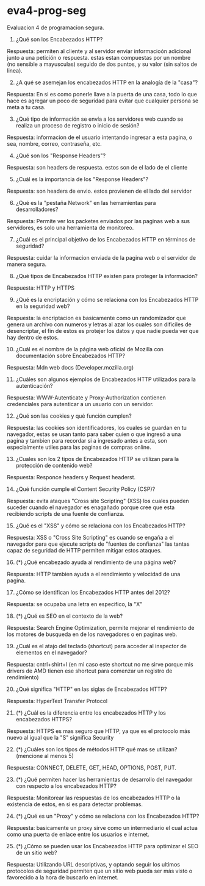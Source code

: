 # eva4-prog-seg
Evaluacion 4 de programacion segura.


1. ¿Qué son los Encabezados HTTP?

Respuesta: permiten al cliente y al servidor enviar informacioón adicional junto a una petición o respuesta. estas estan
compuestas por un nombre (no sensible a mayusculas) seguido de dos puntos, y su valor (sin saltos de linea).

2. ¿A qué se asemejan los encabezados HTTP en la analogía de la "casa"?

Respuesta: En si es como ponerle llave a la puerta de una casa, todo lo que hace es agregar un poco de seguridad para evitar que cualquier persona se meta a tu casa.

3. ¿Qué tipo de información se envía a los servidores web cuando se realiza un proceso de registro o inicio de sesión? 

Respuesta: informacion de el usuario intentando ingresar a esta pagina, o sea, nombre, correo, contraseña, etc.

4. ¿Qué son los "Response Headers"?

Respuesta: son headers de respuesta. estos son de el lado de el cliente

5. ¿Cuál es la importancia de los "Response Headers"?

Respuesta: son headers de envio. estos provienen de el lado del servidor

6. ¿Qué es la "pestaña Network" en las herramientas para desarrolladores?

Respuesta: Permite ver los packetes enviados por las paginas web a sus servidores, es solo una herramienta de monitoreo.

7. ¿Cuál es el principal objetivo de los Encabezados HTTP en términos de seguridad?

Respuesta: cuidar la informacion enviada de la pagina web o el servidor de manera segura.

8. ¿Qué tipos de Encabezados HTTP existen para proteger la información?

Respuesta: HTTP y HTTPS

9. ¿Qué es la encriptación y cómo se relaciona con los Encabezados HTTP en la seguridad web? 

Respuesta: la encriptacion es basicamente como un randomizador que genera un archivo con numeros y letras al azar los cuales son dificiles de desencriptar, el fin de estos es protejer los datos y que nadie pueda ver que hay dentro de estos.

10. ¿Cuál es el nombre de la página web oficial de Mozilla con documentación sobre Encabezados HTTP? 

Respuesta: Mdn web docs (Developer.mozilla.org)

11. ¿Cuáles son algunos ejemplos de Encabezados HTTP utilizados para la autenticación? 

Respuesta: WWW-Autenticate y Proxy-Authorization contienen credenciales para autenticar a un usuario con un servidor.

12. ¿Qué son las cookies y qué función cumplen?

Respuesta: las cookies son identificadores, los cuales se guardan en tu navegador, estas se usan tanto para saber quien o que ingresó a una pagina y tambien para recordar si a ingresado antes a esta, son especialmente utiles para las paginas de compras online.

13. ¿Cuales son los 2 tipos de Encabezados HTTP se utilizan para la protección de contenido web?

Respuesta: Responce headers y Request headerst.

14. ¿Qué función cumple el Content Security Policy (CSP)?

Respuesta: evita ataques "Cross site Scripting" (XSS) los cuales pueden suceder cuando el navegador es enagañado porque cree que esta recibiendo scripts de una fuente de confianza.

15. ¿Qué es el "XSS" y cómo se relaciona con los Encabezados HTTP? 

Respuesta: XSS o "Cross Site Scripting" es cuando se engaña a el navegador para que ejecute scripts de "fuentes de confianza" las tantas capaz de seguridad de HTTP permiten mitigar estos ataques.

16. (*) ¿Qué encabezado ayuda al rendimiento de una página web?

Respuesta: HTTP tambien ayuda a el rendimiento y velocidad de una pagina.

17. ¿Cómo se identifican los Encabezados HTTP antes del 2012?

Respuesta: se ocupaba una letra en especifico, la "X"

18. (*) ¿Qué es SEO en el contexto de la web?

Respuesta: Search Engine Optimization, permite mejorar el rendimiento de los motores de busqueda en de los navegadores o en paginas web.

19. ¿Cuál es el atajo del teclado (shortcut) para acceder al inspector de elementos en el navegador?

Respuesta: cntrl+shirt+l (en mi caso este shortcut no me sirve porque mis drivers de AMD tienen ese shortcut para comenzar un registro de rendimiento)

20. ¿Qué significa "HTTP" en las siglas de Encabezados HTTP?

Respuesta: HyperText Transfer Protocol

21. (*) ¿Cuál es la diferencia entre los encabezados HTTP y los encabezados HTTPS?
    
Respuesta: HTTPS es mas seguro que HTTP, ya que es el protocolo más nuevo al igual que la "S" significa Security

22. (*) ¿Cuáles son los tipos de métodos HTTP qué mas se utilizan? (mencione al menos 5)

Respuesta: CONNECT, DELETE, GET, HEAD, OPTIONS, POST, PUT.

23. (*) ¿Qué permiten hacer las herramientas de desarrollo del navegador con respecto a los encabezados HTTP?

Respuesta: Monitorear las respuestas de los encabezados HTTP o la existencia de estos, en si es para detectar problemas.

24. (*) ¿Qué es un "Proxy" y cómo se relaciona con los Encabezados HTTP?

Respuesta: basicamente un proxy sirve como un intermediario el cual actua como una puerta de enlace entre los usuarios e internet.

25. (*) ¿Cómo se pueden usar los Encabezados HTTP para optimizar el SEO de un sitio web?

Respuesta: Utilizando URL descriptivas, y optando seguir los ultimos protocolos de seguridad permiten que un sitio web pueda ser más visto o favorecido a la hora de buscarlo en internet.
